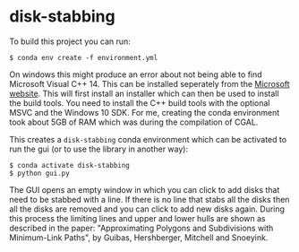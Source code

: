 # disk-stabbing

To build this project you can run:

```
$ conda env create -f environment.yml
```

On windows this might produce an error about not being able to find Microsoft
Visual C++ 14. This can be installed seperately from the [Microsoft website](https://visualstudio.microsoft.com/visual-cpp-build-tools/).
This will first install an installer which can then be used to install the build
tools. You need to install the C++ build tools with the optional MSVC and the
Windows 10 SDK. For me, creating the conda environment took about 5GB of RAM
which was during the compilation of CGAL.

This creates a `disk-stabbing` conda environment which can be activated to run
the gui (or to use the library in another way):

```
$ conda activate disk-stabbing
$ python gui.py
```

The GUI opens an empty window in which you can click to add disks that need to
be stabbed with a line. If there is no line that stabs all the disks then all
the disks are removed and you can click to add new disks again. During this
process the limiting lines and upper and lower hulls are shown as described in
the paper: "Approximating Polygons and Subdivisions with Minimum-Link Paths", by
Guibas, Hershberger, Mitchell and Snoeyink.
